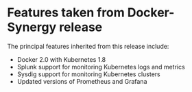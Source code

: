 # Features taken from Docker-Synergy release

The principal features inherited from this release include:

-   Docker 2.0 with Kubernetes 1.8
-   Splunk support for monitoring Kubernetes logs and metrics
-   Sysdig support for monitoring Kubernetes clusters
-   Updated versions of Prometheus and Grafana
